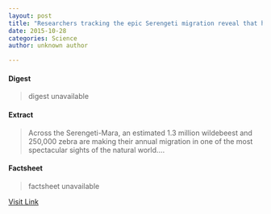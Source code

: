 ```yaml
---
layout: post
title: "Researchers tracking the epic Serengeti migration reveal that humans have greater impact than food or predators"
date: 2015-10-28
categories: Science
author: unknown author

---
```



#### Digest
>digest unavailable

#### Extract
>Across the Serengeti-Mara, an estimated 1.3 million wildebeest and 250,000 zebra are making their annual migration in one of the most spectacular sights of the natural world....

#### Factsheet
>factsheet unavailable

[Visit Link](http://phys.org/news326620529.html)


